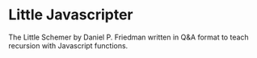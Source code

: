 Little Javascripter
===================

The Little Schemer by Daniel P. Friedman written in Q&A format to teach recursion with Javascript functions.
